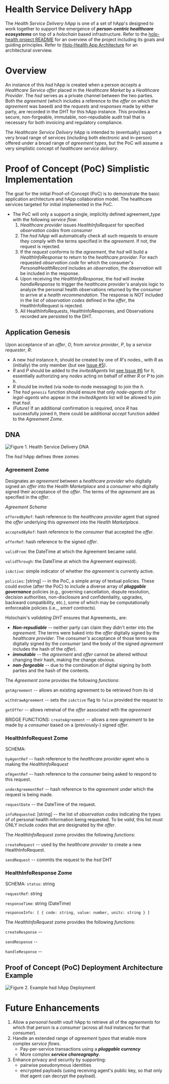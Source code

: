 # Health Service Delivery hApp
The _Health Service Delivery hApp_ is one of a set of hApp's designed to work together to support the emergence of _**person-centric healthcare ecosystems**_ on top of a _holochain_ based infrastructure. Refer to the [holo-health project README](../README.md) for an overview of the project including its goals and guiding principles. Refer to [Holo-Health App Architecture](../holo-health-app-architecture.md) for an architectural overview.

# Overview
An instance of this _hsd_ hApp is created when a person _accepts_ a _Healthcare Service offer_ placed in the _Healthcare Market_ by a _Healthcare Provider_. The _hsd_ serves as a private channel between the two parties. Both the _agreement_ (which includes a reference to the _offer_ on which the _agreement_ was based) and the _requests_ and _responses_ made by either party, are recorded in the DHT for this hApp instance. This provides a secure, non-forgeable, immutable, non-repudiable audit trail that is necessary for both invoicing and regulatory compliance. 

The _Healthcare Service Delivery hApp_ is intended to (eventually) support a very broad range of services (including both electronic and in-person) offered under a broad range of _agreement types_, but the PoC will assume a very simplistic concept of  _healthcare service delivery_.

# Proof of Concept (PoC) Simplistic Implementation 
The goal for the initial Proof-of-Concept (PoC) is to demonstrate the basic application architecture and hApp collaboration model. The healthcare services targeted for initial implemented in the PoC.

* The PoC will only a support a single, implicitly defined agreement_type with the following _service flow_:
   1. _Healthcare provider_ issues _HealthInfoRequest_ for specified _observation codes_ from _consumer_
   1. The _hsd hApp_ will automatically check all such requests to ensure they comply with the terms specified in the _agreement_. If not, the request is  rejected.
   1. If the _request_ conforms to the _agreement_, the _hsd_ will build a _HealthInfoResponse_ to return to the _healthcare provider_. For each requested _observation code_ for which the consumer's _PersonalHealthRecord_ includes an _observation_, the _observation_ will be included in the response. 
   1. Upon receiving the _HealthInfoResponse_, the _hsd_ will invoke _handleResponse_ to trigger the _healthcare provider's_ analysis logic to analyze the personal health observations returned by the _consumer_ to arrive at a _health recommendation_. The    response is NOT included in the list of _observation codes_ defined in the _offer_, the HealthInfoRequest is rejected.
   1. All HealthInfoRequests, HealthInfoResponses, and Observations recorded are persisted to the DHT.

## Application Genesis
Upon acceptance of an _offer_, _O_, from _service provider_, _P_, by a _service requester_, _R_:
* A new _hsd_ instance _h_, should be created by one of _R_'s nodes., with _R_ as (initially) the only member (but see [Issue #5](https://github.com/evomimic/holo-health/issues/5)).
* _R_ and _P_ should be added to the _invitedAgents_ list [see Issue #6](../../issues/6) for _h_, essentially authorizing any _nodes_ acting on behalf of either _R_ or _P_ to join _h_.
* _R_ should be invited (via node-to-node messaging) to join the _h_.
* The _hsd_ `genesis` function should ensure that only _node-agents_ of for _legal-agents_ who appear in the _invitedAgents_ list will be allowed to _join_ that _hsd_.
* _(Future)_ If an additional confirmation is required, once _R_ has successfully joined _h_, there could be additional _accept_ function added to the _Agreement Zome_.

## DNA
![Figure 1. Health Service Delivery DNA](../images/hsd-dna.png)

The _hsd_ hApp defines three zomes:

### Agreement Zome
Designates an _agreement_ between a _healthcare provider_ who digitally signed an _offer_ into the _Health Marketplace_ and a _consumer_ who digitally signed their acceptance of the _offer_. The terms of the _agreement_ are as specified in the _offer_.

_Agreement Schema_

`offeredByRef`: hash reference to the _healthcare provider_ agent that signed the _offer_ underlying this _agreement_ into the _Health Marketplace_.

`acceptedByRef`: hash reference to the _consumer_ that accepted the _offer_.

`offerRef`: hash reference to the signed _offer_.

`validFrom`: the DateTime at which the Agreement became valid.

`validThrough`: the DateTime at which the Agreement expires(d).

`isActive`: simple indicator of whether the _agreement_ is currently active.

`policies`: [string] -- in the PoC, a simple array of textual policies. These could evolve (after the PoC) to include a diverse array of _**pluggable governance**_ policies (e.g., governing cancellation, dispute resolution, decision authorities, non-disclosure and confidentiality, upgrades, backward compatibility, etc.), some of which may be computationally enforceable policies (i.e.,, _smart contracts_).

Holochain's _validating DHT_ ensures that Agreements_ are:
   * _**Non-repudiable**_ -- neither party can claim they didn't enter into the _agreement_. The terms were baked into the _offer_ digitally signed by the _healthcare provider_. The _consumer's_ acceptance of those terms was digitally signed by the _consumer_ (and the body of the signed _agreement_ includes the hash of the _offer_). 
   * _**immutable**_ -- the _agreement_ and _offer_ cannot be altered without changing their hash, making the change obvious.
   * _**non-forgeable**_ -- due to the combination of digital signing by both parties and the hash of the contents. 

The _Agreement_ zome provides the following _functions_:

`getAgreement` -- allows an existing agreement to be retrieved from its id

`withdrawAgreement` -- sets the `isActive` flag to `false` provided the request to

`getOffer` -- allows retreival of the _offer_ associated with the _agreement_


BRIDGE FUNCTIONS:
`createAgreement` -- allows a new _agreement_ to be made by a _consumer_ based on a (previously-) signed _offer_.

### HealthInfoRequest Zome

SCHEMA:

`byAgentRef` -- hash reference to the _healthcare provider_ agent who is making the _HealthInfoRequest_

`ofAgentRef` -- hash reference to the _consumer_ being asked to respond to this request.

`underAgreementRef` -- hash reference to the _agreement_ under which the request is being made.

`requestDate` -- the DateTime of the request.

`infoRequested`: [string] -- the list of _observation codes_ indicating the types of of personal health information being requested. To be _valid_, this list must ONLY include _codes_ that are designated by the _offer_.


The _HealthInfoRequest_ zome provides the following _functions_:

`createRequest` -- used by the _healthcare provider_ to create a new HealthInfoRequest.

`sendRequest` -- commits the request to the _hsd_ DHT

### HealthInfoResponse Zome

<TODO>
   
SCHEMA:
`status`: string

`requestRef`: string

`responseTime`: string (DateTime)

`responseInfo: [
   {
       code: string,
        value: number,
        units: string
   }
]`

The _HealthInfoRequest_ zome provides the following _functions_:

`createResponse` -- 

`sendResponse` -- 

`handleResponse` --


## Proof of Concept (PoC) Deployment Architecture Example

![Figure 2. Example hsd hApp Deployment](../images/hsd-deployment-example.png)

# Future Enhancements

1. Allow a _personal health vault_ hApp to retrieve all of the _agreements_ for which that person is a _consumer_ (across all _hsd_ instances for that _consumer_).
1. Handle an extended range of _agreement types_ that enable more complex _service flows_.
   * Pay-per-service transactions using a _**pluggable currency**_
   * More complex _**service choreography**_.
1. Enhance privacy and security by supporting:
   * pairwise pseudonymous identities
   * encrypted payloads (using receiving agent's public key, so that only _that_ agent can decrypt the payload).


